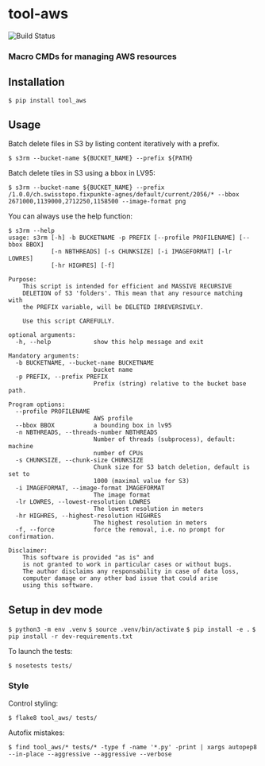 tool-aws
========

![Build Status](https://codebuild.eu-central-1.amazonaws.com/badges?uuid=eyJlbmNyeXB0ZWREYXRhIjoiMkdMVnVoVDVnUW1WWTZLYjNUOGdVV2FSZ1g0VHNPdEtnRk9YcWpuQWE0L29XRlEyQlVhUmlqUVBncmVST0NyTHhwZDVRdzNQVnFmTHNtTC81dmJBOG4wPSIsIml2UGFyYW1ldGVyU3BlYyI6InAxWTJCN2lzUzFUcjVyRFQiLCJtYXRlcmlhbFNldFNlcmlhbCI6MX0%3D&branch=master)

### Macro CMDs for managing AWS resources

## Installation

`$ pip install tool_aws`

## Usage

Batch delete files in S3 by listing content iteratively with a prefix.

`$ s3rm --bucket-name ${BUCKET_NAME} --prefix ${PATH}`

Batch delete tiles in S3 using a bbox in LV95:

`$ s3rm --bucket-name ${BUCKET_NAME} --prefix /1.0.0/ch.swisstopo.fixpunkte-agnes/default/current/2056/* --bbox 2671000,1139000,2712250,1158500 --image-format png`


You can always use the help function:

```
$ s3rm --help
usage: s3rm [-h] -b BUCKETNAME -p PREFIX [--profile PROFILENAME] [--bbox BBOX]
            [-n NBTHREADS] [-s CHUNKSIZE] [-i IMAGEFORMAT] [-lr LOWRES]
            [-hr HIGHRES] [-f]

Purpose:
    This script is intended for efficient and MASSIVE RECURSIVE
    DELETION of S3 'folders'. This mean that any resource matching with
    the PREFIX variable, will be DELETED IRREVERSIVELY.

    Use this script CAREFULLY.

optional arguments:
  -h, --help            show this help message and exit

Mandatory arguments:
  -b BUCKETNAME, --bucket-name BUCKETNAME
                        bucket name
  -p PREFIX, --prefix PREFIX
                        Prefix (string) relative to the bucket base path.

Program options:
  --profile PROFILENAME
                        AWS profile
  --bbox BBOX           a bounding box in lv95
  -n NBTHREADS, --threads-number NBTHREADS
                        Number of threads (subprocess), default: machine
                        number of CPUs
  -s CHUNKSIZE, --chunk-size CHUNKSIZE
                        Chunk size for S3 batch deletion, default is set to
                        1000 (maximal value for S3)
  -i IMAGEFORMAT, --image-format IMAGEFORMAT
                        The image format
  -lr LOWRES, --lowest-resolution LOWRES
                        The lowest resolution in meters
  -hr HIGHRES, --highest-resolution HIGHRES
                        The highest resolution in meters
  -f, --force           force the removal, i.e. no prompt for confirmation.

Disclaimer:
    This software is provided "as is" and
    is not granted to work in particular cases or without bugs.
    The author disclaims any responsability in case of data loss,
    computer damage or any other bad issue that could arise
    using this software.
```

## Setup in dev mode

`$ python3 -m env .venv`
`$ source .venv/bin/activate`
`$ pip install -e .`
`$ pip install -r dev-requirements.txt`


To launch the tests:

`$ nosetests tests/`

### Style

Control styling:

`$ flake8 tool_aws/ tests/`

Autofix mistakes:

`$ find tool_aws/* tests/* -type f -name '*.py' -print | xargs autopep8 --in-place --aggressive --aggressive --verbose`


